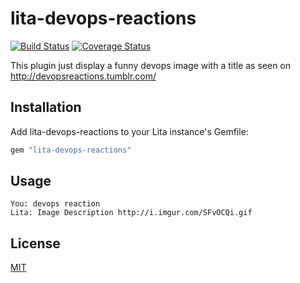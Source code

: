 # lita-devops-reactions

[![Build Status](https://travis-ci.org/epinault/lita-devops-reactions.png?branch=master)](https://travis-ci.org/epinault/lita-devops-reactions)
[![Coverage Status](https://coveralls.io/repos/epinault/lita-devops-reactions/badge.png)](https://coveralls.io/r/epinault/lita-devops-reactions)

This plugin just display a funny devops image with a title as seen on http://devopsreactions.tumblr.com/

## Installation

Add lita-devops-reactions to your Lita instance's Gemfile:

``` ruby
gem "lita-devops-reactions"
```

## Usage

```
You: devops reaction
Lita: Image Description http://i.imgur.com/SFvOCQi.gif
```

## License

[MIT](http://opensource.org/licenses/MIT)